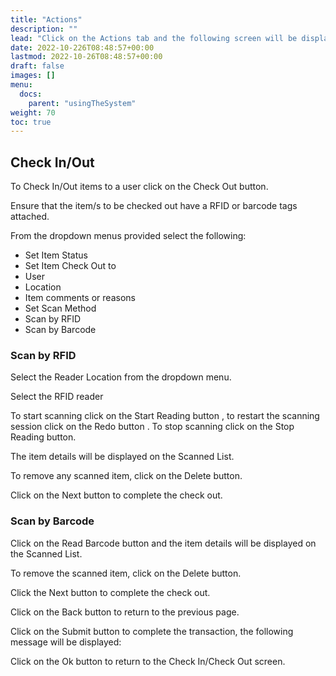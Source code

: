 ```yaml
---
title: "Actions"
description: ""
lead: "Click on the Actions tab and the following screen will be displayed:"
date: 2022-10-226T08:48:57+00:00
lastmod: 2022-10-26T08:48:57+00:00
draft: false
images: []
menu:
  docs:
    parent: "usingTheSystem"
weight: 70
toc: true
---
```


## Check In/Out

To Check In/Out items to a user click on the Check Out button.

Ensure that the item/s to be checked out have a RFID or barcode tags attached.

From the dropdown menus provided select the following:

- Set Item Status
- Set Item Check Out to
- User
- Location
- Item comments or reasons
- Set Scan Method
- Scan by RFID
- Scan by Barcode

### Scan by RFID

Select the Reader Location from the dropdown menu.

Select the RFID reader

To start scanning click on the Start Reading button , to restart the scanning session click on the Redo button
.
To stop scanning click on the Stop Reading button.

The item details will be displayed on the Scanned List.

To remove any scanned item, click on the Delete button.

Click on the Next button to complete the check out.

### Scan by Barcode

Click on the Read Barcode button and the item details will be displayed on the Scanned List.

To remove the scanned item, click on the Delete button.

Click the Next button to complete the check out.

Click on the Back button to return to the previous page.

Click on the Submit button to complete the transaction, the following message will be displayed:

Click on the Ok button to return to the Check In/Check Out screen.
